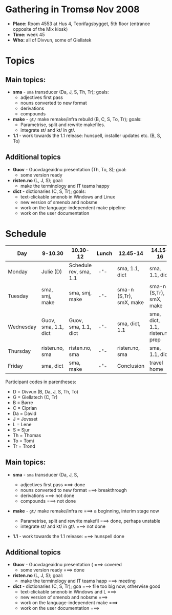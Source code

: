 # Gathering in Tromsø Nov 2008

* **Place:** Room 4553 at Hus 4, Teorifagsbygget, 5th floor (entrance opposite of the Mix kiosk)
* **Time:** week 45
* **Who:** all of Divvun, some of Giellatek

# Topics

## Main topics:
* **sma** - `sma` transducer (Da, J, S, Th, Tr); goals:
    - adjectives first pass
    - nouns converted to new format
    - derivations
    - compounds
* **make** - `gt/` make remake/infra rebuild (B, C, S, To, Tr); goals:
    - Parametrise, split and rewrite makefiles.
    - integrate st/ and kt/ in gt/.
* **1.1** - work towards the 1.1 release: hunspell, installer updates etc. (B, S, To)

## Additional topics
* **Guov** - Guovdageaidnu presentation (Th, To, S); goal:
    - some version ready
* **risten.no** (L, J, S); goal:
    - make the terminology and IT teams happy
* **dict** - dictionaries (C, S, Tr); goals:
    - text-clickable smenob in Windows and Linux
    - new version of smenob and nobsme
    - work on the language-independent make pipeline
    - work on the user documentation

# Schedule

|    Day    | 9-10.30            | 10.30-12              | Lunch | 12.45-14               | 14.15-16
| --- | --- | --- | --- | --- | ---
|  Monday   | Julie (D)            | Schedule rev, sma, 1.1 |  -"-  | sma, 1.1, dict          | sma, 1.1, dict
|  Tuesday  | sma, smj, make       | sma, smj, make         |  -"-  | sma-n (S,Tr), smX, make | sma-n (S,Tr), smX, make
|  Wednesday| Guov, sma, 1.1, dict | Guov, sma, 1.1, dict   |  -"-  | sma, dict, 1.1          | sma, dict, 1.1, risten.no prep
|  Thursday | risten.no, sma       | risten.no, sma         |  -"-  | risten.no, sma          | sma, 1.1, dict
|  Friday   | sma, dict            | sma, make              |  -"-  | Conclusion              | travel home

Participant codes in parentheses:
* D  = Divvun (B, Da, J, S, Th, To)
* G  = Giellatech (C, Tr)
* B  = Børre
* C  = Ciprian
* Da = David
* J  = Jovsset
* L  = Lene
* S  = Sjur
* Th = Thomas
* To = Tomi
* Tr = Trond

## Main topics:
* **sma** - `sma` transducer (Da, J, S,
    - adjectives first pass                  ===> done
    - nouns converted to new format          ===> breakthrough
    - derivations                            ===> not done
    - compounds                              ===> not done
* **make** - `gt/` make remake/infra re ===> a beginning, interim stage now

    - Parametrise, split and rewrite makefil ===> done, perhaps unstable
    - integrate st/ and kt/ in gt/.          ===> not done
* **1.1** - work towards the 1.1 release: ===> hunspell done

## Additional topics
* **Guov** - Guovdageaidnu presentation ( ===> covered
    - some version ready                     ===> done
* **risten.no** (L, J, S); goal:
    - make the terminology and IT teams happ ===> meeting
* **dict** - dictionaries (C, S, Tr); goa ===> file too big now, otherwise good
    - text-clickable smenob in Windows and L ===>
    - new version of smenob and nobsme       ===>
    - work on the language-independent make  ===>
    - work on the user documentation         ===>
